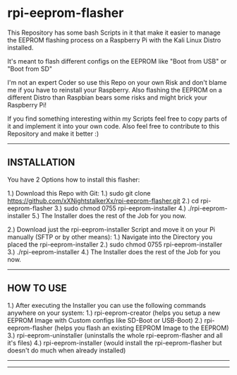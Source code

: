 # rpi-eeprom-flasher
This Repository has some bash Scripts in it that make it easier to manage the EEPROM flashing process on a Raspberry Pi with the Kali Linux Distro installed.

It's meant to flash different configs on the EEPROM like "Boot from USB" or "Boot from SD"

I'm not an expert Coder so use this Repo on your own Risk and don't blame me if you have to reinstall your Raspberry.
Also flashing the EEPROM on a different Distro than Raspbian bears some risks and might brick your Raspberry Pi!

If you find something interesting within my Scripts feel free to copy parts of it and implement it into your own code.
Also feel free to contribute to this Repository and make it better :)



----------------------------------------------------------------
INSTALLATION
----------------------------------------------------------------

You have 2 Options how to install this flasher:

1.) Download this Repo with Git:
  1.) sudo git clone https://github.com/xXNightstalkerXx/rpi-eeprom-flasher.git
  2.) cd rpi-eeprom-flasher
  3.) sudo chmod 0755 rpi-eeprom-installer
  4.) ./rpi-eeprom-installer
  5.) The Installer does the rest of the Job for you now.

2.) Download just the rpi-eeprom-installer Script and move it on your Pi manually (SFTP or by other means):
  1.) Navigate into the Directory you placed the rpi-eeprom-installer
  2.) sudo chmod 0755 rpi-eeprom-installer
  3.) ./rpi-eeprom-installer
  4.) The Installer does the rest of the Job for you now.

----------------------------------------------------------------
HOW TO USE
----------------------------------------------------------------

1.) After executing the Installer you can use the following commands anywhere on your system:
  1.) rpi-eeprom-creator  (helps you setup a new EEPROM Image with Custom configs like SD-Boot or USB-Boot)
  2.) rpi-eeprom-flasher  (helps you flash an existing EEPROM Image to the EEPROM)
  3.) rpi-eeprom-uninstaller  (uninstalls the whole rpi-eeprom-flasher and all it's files)
  4.) rpi-eeprom-installer  (would install the rpi-eeprom-flasher but doesn't do much when already installed)

----------------------------------------------------------------
----------------------------------------------------------------
